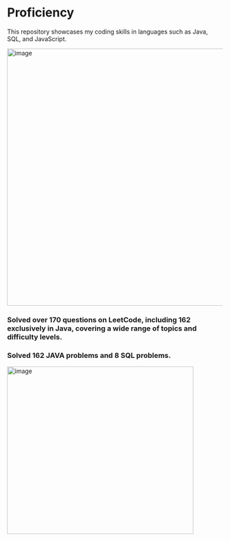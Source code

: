 # Proficiency
This repository showcases my coding skills in languages such as Java, SQL, and JavaScript.



<img width="1845" height="600px" alt="image" src="https://github.com/user-attachments/assets/5daeb3ba-9268-4161-b383-6049d77e1054" />

<H3> Solved over 170 questions on LeetCode, including 162 exclusively in Java, covering a wide range of topics and difficulty levels. </H3>

<H3> Solved 162 JAVA problems and 8 SQL problems. </H3>
<img width="435" height="391" alt="image" src="https://github.com/user-attachments/assets/aa6a7e4b-a530-4cc6-b3bf-b72cc4b71432" />

